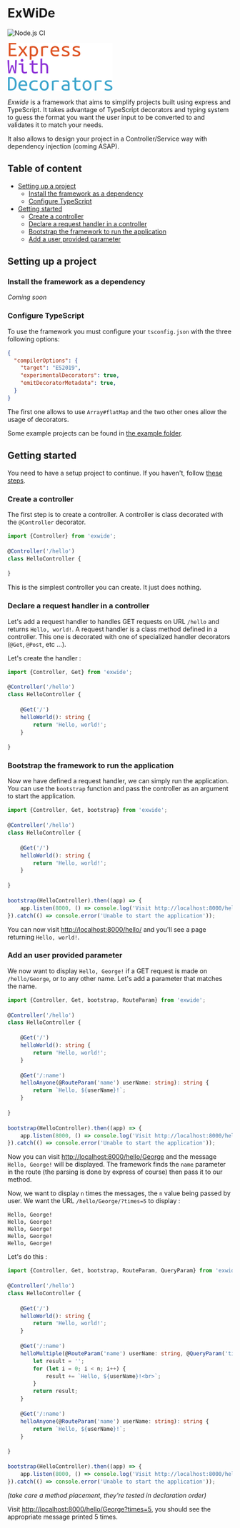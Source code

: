 # ExWiDe

![Node.js CI](https://github.com/BrokenSwing/exwide/workflows/Node.js%20CI/badge.svg)

![logo](./assets/exwide_full.png)

*Exwide* is a framework that aims to simplify projects built using express 
and TypeScript. It takes advantage of TypeScript decorators and typing system to guess the format
you want the user input to be converted to and validates it to match your needs.

It also allows to design your project in a Controller/Service way with dependency injection 
(coming ASAP).

## Table of content

* [Setting up a project](#setting-up-a-project)
    * [Install the framework as a dependency](#install-the-framework-as-a-dependency)
    * [Configure TypeScript](#configure-typescript)
* [Getting started](#getting-started)
    * [Create a controller](#create-a-controller)
    * [Declare a request handler in a controller](#declare-a-request-handler-in-a-controller)
    * [Bootstrap the framework to run the application](#bootstrap-the-framework-to-run-the-application)
    * [Add a user provided parameter](#add-an-user-provided-parameter)

## Setting up a project

### Install the framework as a dependency

*Coming soon*

### Configure TypeScript

To use the framework you must configure your `tsconfig.json` with the three following options:
```json
{
  "compilerOptions": {
    "target": "ES2019",
    "experimentalDecorators": true,
    "emitDecoratorMetadata": true,
  }
}
```

The first one allows to use `Array#flatMap` and the two other ones allow the usage of decorators.

Some example projects can be found in [the example folder](https://github.com/BrokenSwing/exwide/tree/master/examples).

## Getting started

You need to have a setup project to continue. If you haven't, follow [these steps](#setting-up-a-project).

### Create a controller

The first step is to create a controller. A controller is class decorated with the `@Controller`
decorator.

```ts
import {Controller} from 'exwide';

@Controller('/hello')
class HelloController {

}
```

This is the simplest controller you can create. It just does nothing.

### Declare a request handler in a controller

Let's add a request handler to handles GET requests on URL `/hello` and returns `Hello, world!`.
A request handler is a class method defined in a controller. This one is decorated with one 
of specialized handler decorators (`@Get`, `@Post`, etc ...).

Let's create the handler :
```ts
import {Controller, Get} from 'exwide';

@Controller('/hello')
class HelloController {

    @Get('/')
    helloWorld(): string {
        return 'Hello, world!';
    }

}
```

### Bootstrap the framework to run the application

Now we have defined a request handler, we can simply run the application. You can
use the `bootstrap` function and pass the controller as an argument to start the application.

```ts
import {Controller, Get, bootstrap} from 'exwide';

@Controller('/hello')
class HelloController {

    @Get('/')
    helloWorld(): string {
        return 'Hello, world!';
    }

}

bootstrap(HelloController).then((app) => {
    app.listen(8000, () => console.log('Visit http://localhost:8000/hello/'));
}).catch(() => console.error('Unable to start the application'));
```

You can now visit [http://localhost:8000/hello/](http://localhost:8000/hello/) and you'll see
a page returning `Hello, world!`.

### Add an user provided parameter

We now want to display `Hello, George!` if a GET request is made on `/hello/George`, or
to any other name. Let's add a parameter that matches the name.

```ts
import {Controller, Get, bootstrap, RouteParam} from 'exwide';

@Controller('/hello')
class HelloController {

    @Get('/')
    helloWorld(): string {
        return 'Hello, world!';
    }
    
    @Get('/:name')
    helloAnyone(@RouteParam('name') userName: string): string {
        return `Hello, ${userName}!`;
    }

}

bootstrap(HelloController).then((app) => {
    app.listen(8000, () => console.log('Visit http://localhost:8000/hello/George'));
}).catch(() => console.error('Unable to start the application'));
```

Now you can visit [http://localhost:8000/hello/George](http://localhost:8000/hello/George) and
the message `Hello, George!` will be displayed. The framework finds the `name` parameter in the
route (the parsing is done by express of course) then pass it to our method.

Now, we want to display `n` times the messages, the `n` value being passed by user. We want
the URL `/hello/George/?times=5` to display :
```text
Hello, George!
Hello, George!
Hello, George!
Hello, George!
Hello, George!
```

Let's do this :
```ts
import {Controller, Get, bootstrap, RouteParam, QueryParam} from 'exwide';

@Controller('/hello')
class HelloController {

    @Get('/')
    helloWorld(): string {
        return 'Hello, world!';
    }

    @Get('/:name')
    helloMultiple(@RouteParam('name') userName: string, @QueryParam('times') n: number): string {
        let result = '';
        for (let i = 0; i < n; i++) {
            result += `Hello, ${userName}!<br>`;
        }
        return result;
    }
    
    @Get('/:name')
    helloAnyone(@RouteParam('name') userName: string): string {
        return `Hello, ${userName}!`;
    }

}

bootstrap(HelloController).then((app) => {
    app.listen(8000, () => console.log('Visit http://localhost:8000/hello/George?times=5'));
}).catch(() => console.error('Unable to start the application'));
```

*(take care a method placement, they're tested in declaration order)*

Visit [http://localhost:8000/hello/George?times=5](http://localhost:8000/hello/George?times=5),
you should see the appropriate message printed 5 times.
